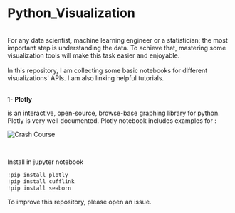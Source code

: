 # Python_Visualization
<br/>
For any data scientist, machine learning engineer or a statistician; the most important step is understanding the data. To achieve that, mastering some visualization tools will make this task easier and enjoyable.<br/>
<br/>
In this repository, I am collecting some basic notebooks for different visualizations' APIs. I am also linking helpful tutorials. <br/>
<br/>

1- **Plotly** 

is an interactive, open-source, browse-base graphing library for python. Plotly is very well documented. Plotly notebook includes examples for : <br/>

![Crash Course](https://www.youtube.com/watch?v=GGL6U0k8WYA&ab_channel=DerekBanas)

<br/>

Install in jupyter notebook 

```python
!pip install plotly
!pip install cufflink
!pip install seaborn
```

To improve this repository, please open an issue. 

